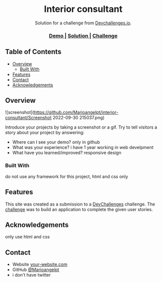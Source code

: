 
<h1 align="center">Interior consultant</h1>

<div align="center">
   Solution for a challenge from  <a href="http://devchallenges.io" target="_blank">Devchallenges.io</a>.
</div>

<div align="center">
  <h3>
    <a href="https://interior-consultant-3ec0b.web.app/">
      Demo
    </a>
    <span> | </span>
    <a href="https://{github.com/Marioangelpt/interior-consultant}">
      Solution
    </a>
    <span> | </span>
    <a href="https://devchallenges.io/challenges/wBunSb7FPrIepJZAg0sY">
      Challenge
    </a>
  </h3>
</div>

<!-- TABLE OF CONTENTS -->

## Table of Contents

- [Overview](#overview)
  - [Built With](#built-with)
- [Features](#features)
- [Contact](#contact)
- [Acknowledgements](#acknowledgements)

<!-- OVERVIEW -->

## Overview

![screenshot](https://github.com/Marioangelpt/interior-consultant/Screenshot 2022-09-30 215037.png)

Introduce your projects by taking a screenshot or a gif. Try to tell visitors a story about your project by answering:

- Where can I see your demo?
only in github 
- What was your experience?
i have 1 year working in web develpment
- What have you learned/improved?
responsive design


### Built With


do not use any framework for this project, html and css only

## Features



This site was created as a submission to a [DevChallenges](https://devchallenges.io/challenges) challenge. The [challenge](https://devchallenges.io/challenges/wBunSb7FPrIepJZAg0sY) was to build an application to complete the given user stories.


## Acknowledgements

only use html and css

## Contact

- Website [your-website.com](https://interior-consultant-3ec0b.web.app)
- GitHub [@Marioangelpt](https://{github.com/Marioangelpt})
- i don't have twitter
